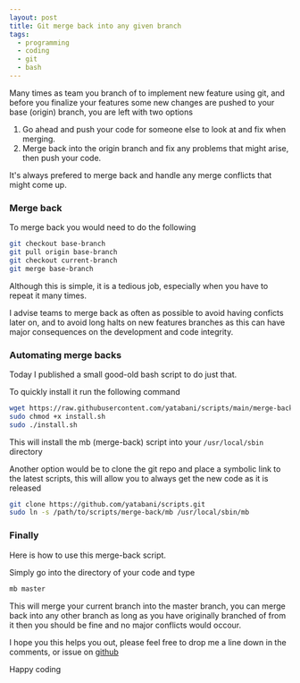 ```yaml
---
layout: post
title: Git merge back into any given branch
tags:
  - programming
  - coding
  - git
  - bash
---
```

Many times as team you branch of to implement new feature using git, and before you finalize your features some new changes are pushed to your base (origin) branch,
you are left with two options 
1. Go ahead and push your code for someone else to look at and fix when merging.
2. Merge back into the origin branch and fix any problems that might arise, then push your code.

It's always prefered to merge back and handle any merge conflicts that might come up.

### Merge back
To merge back you would need to do the following

```bash
git checkout base-branch
git pull origin base-branch
git checkout current-branch
git merge base-branch
```

Although this is simple, it is a tedious job, especially when you have to repeat it many times.

I advise teams to merge back as often as possible to avoid having conficts later on, and to avoid long halts on new features branches as this can have major consequences on the development and code integrity.
### Automating merge backs

Today I published a small good-old bash script to do just that.

To quickly install it run the following command

```bash
wget https://raw.githubusercontent.com/yatabani/scripts/main/merge-back/install.sh
sudo chmod +x install.sh
sudo ./install.sh
```

This will install the mb (merge-back) script into your `/usr/local/sbin` directory

Another option would be to clone the git repo and place a symbolic link to the latest scripts, this will allow you to always get the new code as it is released

```bash
git clone https://github.com/yatabani/scripts.git
sudo ln -s /path/to/scripts/merge-back/mb /usr/local/sbin/mb
```

### Finally

Here is how to use this merge-back script. 

Simply go into the directory of your code and type

```bash
mb master
```

This will merge your current branch into the master branch, you can merge back into any other branch as long as you have originally branched of from it then you should be fine and no major conflicts would occour.

I hope you this helps you out, please feel free to drop me a line down in the comments, or issue on [github](https://github.com/yatabani/scripts)

Happy coding
